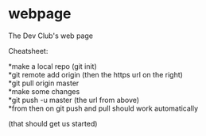 webpage
=======

The Dev Club's web page

Cheatsheet:

*make a local repo (git init)  
*git remote add origin (then the https url on the right)  
*git pull origin master  
*make some changes  
*git push -u master (the url from above)  
*from then on git push and pull should work automatically  

(that should get us started)
